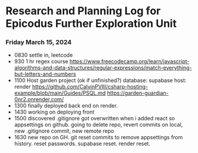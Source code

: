 # Research and Planning Log for Epicodus Further Exploration Unit

### Friday March 15, 2024

* 0830 settle in, leetcode
* 930 1 hr regex course https://www.freecodecamp.org/learn/javascript-algorithms-and-data-structures/regular-expressions/match-everything-but-letters-and-numbers
* 1100 Host garden project (ok if unfinished?) database: supabase host: render
https://github.com/CalvinPVIII/csharp-hosting-example/blob/main/Guides/PSQL.md
https://garden-guardian-0nr2.onrender.com/
* 1300 finally deployed back end on render.
* 1430 working on deploying front
* 1500 discovered .gitignore got overwritten when i added react so appsettings on github. going to delete repo, revert commits on local, new .gitignore commit, new remote repo
* 1630 new repo on GH. git reset commits to remove appsettings from history. reset passwords. supabase reset. render reset.